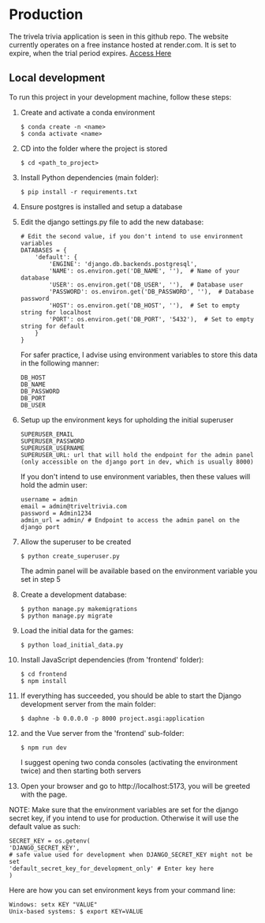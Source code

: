 # Production

The trivela trivia application is seen in this github repo.
The website currently operates on a free instance hosted at render.com. It is set to expire, when the trial period expires.
[Access Here](https://trivela-trivia.onrender.com/)

## Local development

To run this project in your development machine, follow these steps:

1. Create and activate a conda environment
    ```console
    $ conda create -n <name>
    $ conda activate <name>
    ```

2. CD into the folder where the project is stored
    ```console
    $ cd <path_to_project>
    ```

3. Install Python dependencies (main folder):

    ```console
    $ pip install -r requirements.txt
    ```

4. Ensure postgres is installed and setup a database

5. Edit the django settings.py file to add the new database:

    ```
    # Edit the second value, if you don't intend to use environment variables
    DATABASES = {
        'default': {
            'ENGINE': 'django.db.backends.postgresql',
            'NAME': os.environ.get('DB_NAME', ''),  # Name of your database
            'USER': os.environ.get('DB_USER', ''),  # Database user
            'PASSWORD': os.environ.get('DB_PASSWORD', ''),  # Database password
            'HOST': os.environ.get('DB_HOST', ''),  # Set to empty string for localhost
            'PORT': os.environ.get('DB_PORT', '5432'),  # Set to empty string for default
        }
    }
    ```

    For safer practice, I advise using environment variables to store this data in the following manner:
    ```
    DB_HOST
    DB_NAME
    DB_PASSWORD
    DB_PORT
    DB_USER
    ```

6. Setup up the environment keys for upholding the initial superuser

    ```
    SUPERUSER_EMAIL
    SUPERUSER_PASSWORD
    SUPERUSER_USERNAME
    SUPERUSER_URL: url that will hold the endpoint for the admin panel (only accessible on the django port in dev, which is usually 8000)
    ```

    If you don't intend to use environment variables, then these values will hold the admin user:
    ```
    username = admin
    email = admin@triveltrivia.com
    password = Admin1234
    admin_url = admin/ # Endpoint to access the admin panel on the django port
    ```

7. Allow the superuser to be created

   ```console
   $ python create_superuser.py
   ```

   The admin panel will be available based on the environment variable you set in step 5

8. Create a development database:

    ```console
    $ python manage.py makemigrations
    $ python manage.py migrate
    ```

9. Load the initial data for the games:

    ```console
    $ python load_initial_data.py
    ```

10. Install JavaScript dependencies (from 'frontend' folder):

    ```console
    $ cd frontend
    $ npm install
    ```

11. If everything has succeeded, you should be able to start the Django development server from the main folder:

    ```console
    $ daphne -b 0.0.0.0 -p 8000 project.asgi:application
    ```

12. and the Vue server from the 'frontend' sub-folder:

    ```console
    $ npm run dev
    ```

    I suggest opening two conda consoles (activating the environment twice) and then starting both servers

13. Open your browser and go to http://localhost:5173, you will be greeted with the page.


NOTE: Make sure that the environment variables are set for the django secret key, if you intend to use for production. Otherwise it will use the default value as such:
``` 
SECRET_KEY = os.getenv(
'DJANGO_SECRET_KEY',
# safe value used for development when DJANGO_SECRET_KEY might not be set
'default_secret_key_for_development_only' # Enter key here
)
```

Here are how you can set environment keys from your command line:

```
Windows: setx KEY "VALUE"
Unix-based systems: $ export KEY=VALUE
```

